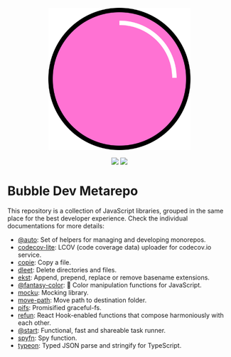 <p align="center">
  <img src="logo.svg" width="320" height="320"/>
</p>

<p align="center">
  <a href="https://travis-ci.org/bubble-dev/_"><img src="https://flat.badgen.net/travis/bubble-dev/_/master?label=tests"/></a>  <a href="https://codecov.io/github/bubble-dev/_"><img src="https://flat.badgen.net/codecov/c/github/bubble-dev/_/master"/></a>
</p>

# Bubble Dev Metarepo

This repository is a collection of JavaScript libraries, grouped in the same place for the best developer experience. Check the individual documentations for more details:

- [@auto](packages/auto): Set of helpers for managing and developing monorepos.
- [codecov-lite](packages/codecov-lite): LCOV (code coverage data) uploader for codecov.io service.
- [copie](packages/copie): Copy a file.
- [dleet](packages/dleet): Delete directories and files.
- [ekst](packages/ekst): Append, prepend, replace or remove basename extensions.
- [@fantasy-color](packages/fantasy-color): 🌈 Color manipulation functions for JavaScript.
- [mocku](packages/mocku): Mocking library.
- [move-path](packages/move-path): Move path to destination folder.
- [pifs](packages/pifs): Promisified graceful-fs.
- [refun](packages/refun): React Hook-enabled functions that compose harmoniously with each other.
- [@start](packages/start): Functional, fast and shareable task runner.
- [spyfn](packages/spyfn): Spy function.
- [typeon](packages/typeon): Typed JSON parse and stringify for TypeScript.

